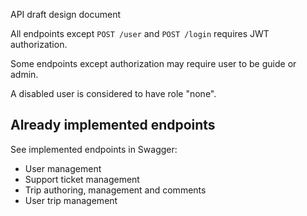 API draft design document

All endpoints except `POST /user` and `POST /login` requires JWT authorization.

Some endpoints except authorization may require user to be
guide or admin.

A disabled user is considered to have role "none".

## Already implemented endpoints

See implemented endpoints in Swagger:

- User management
- Support ticket management
- Trip authoring, management and comments
- User trip management
